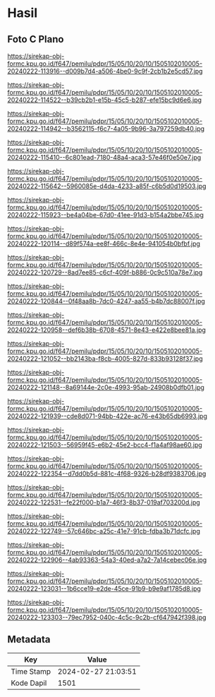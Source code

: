 # Hasil

## Foto C Plano

https://sirekap-obj-formc.kpu.go.id/f647/pemilu/pdpr/15/05/10/20/10/1505102010005-20240222-113916--d009b7d4-a506-4be0-9c9f-2cb1b2e5cd57.jpg

https://sirekap-obj-formc.kpu.go.id/f647/pemilu/pdpr/15/05/10/20/10/1505102010005-20240222-114522--b39cb2b1-e15b-45c5-b287-efe15bc9d6e6.jpg

https://sirekap-obj-formc.kpu.go.id/f647/pemilu/pdpr/15/05/10/20/10/1505102010005-20240222-114942--b3562115-f6c7-4a05-9b96-3a797259db40.jpg

https://sirekap-obj-formc.kpu.go.id/f647/pemilu/pdpr/15/05/10/20/10/1505102010005-20240222-115410--6c801ead-7180-48a4-aca3-57e46f0e50e7.jpg

https://sirekap-obj-formc.kpu.go.id/f647/pemilu/pdpr/15/05/10/20/10/1505102010005-20240222-115642--5960085e-d4da-4233-a85f-c6b5d0d19503.jpg

https://sirekap-obj-formc.kpu.go.id/f647/pemilu/pdpr/15/05/10/20/10/1505102010005-20240222-115923--be4a04be-67d0-41ee-91d3-b154a2bbe745.jpg

https://sirekap-obj-formc.kpu.go.id/f647/pemilu/pdpr/15/05/10/20/10/1505102010005-20240222-120114--d89f574a-ee8f-466c-8e4e-941054b0bfbf.jpg

https://sirekap-obj-formc.kpu.go.id/f647/pemilu/pdpr/15/05/10/20/10/1505102010005-20240222-120729--8ad7ee85-c6cf-409f-b886-0c9c510a78e7.jpg

https://sirekap-obj-formc.kpu.go.id/f647/pemilu/pdpr/15/05/10/20/10/1505102010005-20240222-120844--0f48aa8b-7dc0-4247-aa55-b4b7dc88007f.jpg

https://sirekap-obj-formc.kpu.go.id/f647/pemilu/pdpr/15/05/10/20/10/1505102010005-20240222-120958--def6b38b-6708-4571-8e43-e422e8bee81a.jpg

https://sirekap-obj-formc.kpu.go.id/f647/pemilu/pdpr/15/05/10/20/10/1505102010005-20240222-121052--bb2143ba-f8cb-4005-827d-833b93128f37.jpg

https://sirekap-obj-formc.kpu.go.id/f647/pemilu/pdpr/15/05/10/20/10/1505102010005-20240222-121148--8a69144e-2c0e-4993-95ab-24908b0dfb01.jpg

https://sirekap-obj-formc.kpu.go.id/f647/pemilu/pdpr/15/05/10/20/10/1505102010005-20240222-121939--cde8d071-94bb-422e-ac76-e43b65db6993.jpg

https://sirekap-obj-formc.kpu.go.id/f647/pemilu/pdpr/15/05/10/20/10/1505102010005-20240222-121503--56959f45-e6b2-45e2-bcc4-f1a4af98ae60.jpg

https://sirekap-obj-formc.kpu.go.id/f647/pemilu/pdpr/15/05/10/20/10/1505102010005-20240222-122354--d7dd0b5d-881c-4f68-9326-b28df9383706.jpg

https://sirekap-obj-formc.kpu.go.id/f647/pemilu/pdpr/15/05/10/20/10/1505102010005-20240222-122531--fe22f000-b1a7-46f3-8b37-019af703200d.jpg

https://sirekap-obj-formc.kpu.go.id/f647/pemilu/pdpr/15/05/10/20/10/1505102010005-20240222-122749--57c646bc-a25c-41e7-91cb-fdba3b71dcfc.jpg

https://sirekap-obj-formc.kpu.go.id/f647/pemilu/pdpr/15/05/10/20/10/1505102010005-20240222-122906--4ab93363-54a3-40ed-a7a2-7a14cebec06e.jpg

https://sirekap-obj-formc.kpu.go.id/f647/pemilu/pdpr/15/05/10/20/10/1505102010005-20240222-123031--1b6cce19-e2de-45ce-91b9-b9e9af1785d8.jpg

https://sirekap-obj-formc.kpu.go.id/f647/pemilu/pdpr/15/05/10/20/10/1505102010005-20240222-123303--79ec7952-040c-4c5c-9c2b-cf647942f398.jpg


## Metadata

| Key        | Value               |
| ---------- | ------------------- |
| Time Stamp | 2024-02-27 21:03:51 |
| Kode Dapil | 1501                |



